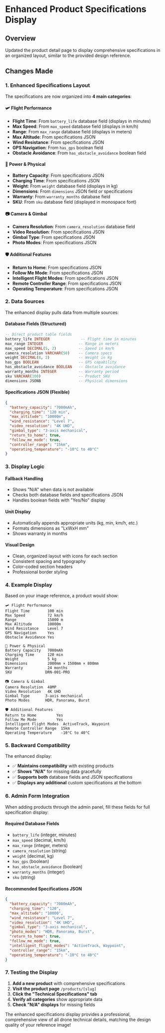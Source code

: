 # Enhanced Product Specifications Display

## Overview
Updated the product detail page to display comprehensive specifications in an organized layout, similar to the provided design reference.

## Changes Made

### 1. Enhanced Specifications Layout
The specifications are now organized into **4 main categories**:

#### 🛩️ **Flight Performance**
- **Flight Time**: From `battery_life` database field (displays in minutes)
- **Max Speed**: From `max_speed` database field (displays in km/h)
- **Range**: From `max_range` database field (displays in meters)
- **Max Altitude**: From specifications JSON
- **Wind Resistance**: From specifications JSON
- **GPS Navigation**: From `has_gps` boolean field
- **Obstacle Avoidance**: From `has_obstacle_avoidance` boolean field

#### 🔋 **Power & Physical**
- **Battery Capacity**: From specifications JSON
- **Charging Time**: From specifications JSON
- **Weight**: From `weight` database field (displays in kg)
- **Dimensions**: From `dimensions` JSON field or specifications
- **Warranty**: From `warranty_months` database field
- **SKU**: From `sku` database field (displayed in monospace font)

#### 📷 **Camera & Gimbal**
- **Camera Resolution**: From `camera_resolution` database field
- **Video Resolution**: From specifications JSON
- **Gimbal Type**: From specifications JSON
- **Photo Modes**: From specifications JSON

#### 🛡️ **Additional Features**
- **Return to Home**: From specifications JSON
- **Follow Me Mode**: From specifications JSON
- **Intelligent Flight Modes**: From specifications JSON
- **Remote Controller Range**: From specifications JSON
- **Operating Temperature**: From specifications JSON

### 2. Data Sources

The enhanced display pulls data from multiple sources:

#### **Database Fields** (Structured)
```sql
-- Direct product table fields
battery_life INTEGER              -- Flight time in minutes
max_range INTEGER                -- Range in meters  
max_speed DECIMAL(5, 2)          -- Speed in km/h
camera_resolution VARCHAR(50)    -- Camera specs
weight DECIMAL(8, 2)             -- Weight in kg
has_gps BOOLEAN                  -- GPS capability
has_obstacle_avoidance BOOLEAN   -- Obstacle avoidance
warranty_months INTEGER          -- Warranty period
sku VARCHAR(100)                 -- Product SKU
dimensions JSONB                 -- Physical dimensions
```

#### **Specifications JSON** (Flexible)
```json
{
  "battery_capacity": "7000mAh",
  "charging_time": "120 min",
  "max_altitude": "10000m",
  "wind_resistance": "Level 7",
  "video_resolution": "4K UHD",
  "gimbal_type": "3-axis mechanical",
  "return_to_home": true,
  "follow_me_mode": true,
  "controller_range": "15km",
  "operating_temperature": "-10°C to 40°C"
}
```

### 3. Display Logic

#### **Fallback Handling**
- Shows "N/A" when data is not available
- Checks both database fields and specifications JSON
- Handles boolean fields with "Yes/No" display

#### **Unit Display**
- Automatically appends appropriate units (kg, min, km/h, etc.)
- Formats dimensions as "LxWxH mm"
- Shows warranty in months

#### **Visual Design**
- Clean, organized layout with icons for each section
- Consistent spacing and typography
- Color-coded section headers
- Professional border styling

### 4. Example Display

Based on your image reference, a product would show:

```
🛩️ Flight Performance
Flight Time        100 min
Max Speed          72 km/h  
Range              15000 m
Max Altitude       10000m
Wind Resistance    Level 7
GPS Navigation     Yes
Obstacle Avoidance Yes

🔋 Power & Physical  
Battery Capacity   7000mAh
Charging Time      120 min
Weight             5 kg
Dimensions         2000mm × 1500mm × 800mm
Warranty           24 months
SKU               DRN-001-PRO

📷 Camera & Gimbal
Camera Resolution  48MP
Video Resolution   4K UHD
Gimbal Type       3-axis mechanical
Photo Modes       HDR, Panorama, Burst

🛡️ Additional Features
Return to Home         Yes
Follow Me Mode         Yes
Intelligent Flight Modes  ActiveTrack, Waypoint
Remote Controller Range  15km
Operating Temperature    -10°C to 40°C
```

### 5. Backward Compatibility

The enhanced display:
- ✅ **Maintains compatibility** with existing products
- ✅ **Shows "N/A"** for missing data gracefully
- ✅ **Supports both** database fields and JSON specifications
- ✅ **Displays any additional** custom specifications at the bottom

### 6. Admin Form Integration

When adding products through the admin panel, fill these fields for full specification display:

#### **Required Database Fields**
- `battery_life` (integer, minutes)
- `max_speed` (decimal, km/h)
- `max_range` (integer, meters)
- `camera_resolution` (string)
- `weight` (decimal, kg)
- `has_gps` (boolean)
- `has_obstacle_avoidance` (boolean)
- `warranty_months` (integer)
- `sku` (string)

#### **Recommended Specifications JSON**
```json
{
  "battery_capacity": "7000mAh",
  "charging_time": "120",
  "max_altitude": "10000",
  "wind_resistance": "Level 7",
  "video_resolution": "4K UHD",
  "gimbal_type": "3-axis mechanical",
  "photo_modes": "HDR, Panorama, Burst",
  "return_to_home": true,
  "follow_me_mode": true,
  "intelligent_flight_modes": "ActiveTrack, Waypoint",
  "controller_range": "15km",
  "operating_temperature": "-10°C to 40°C"
}
```

### 7. Testing the Display

1. **Add a new product** with comprehensive specifications
2. **Visit the product page** `/products/[slug]`
3. **Click the "Technical Specifications" tab**
4. **Verify all categories** show appropriate data
5. **Check "N/A" displays** for missing fields

The enhanced specifications display provides a professional, comprehensive view of all drone technical details, matching the design quality of your reference image!